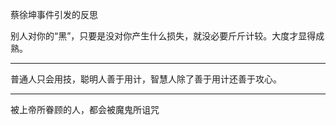 蔡徐坤事件引发的反思

别人对你的“黑”，只要是没对你产生什么损失，就没必要斤斤计较。大度才显得成熟。
___
普通人只会用技，聪明人善于用计，智慧人除了善于用计还善于攻心。
___
被上帝所眷顾的人，都会被魔鬼所诅咒